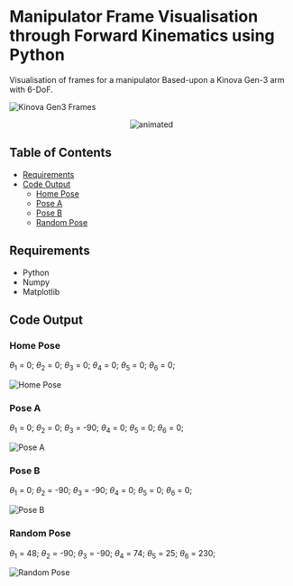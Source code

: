 # Manipulator Frame Visualisation through Forward Kinematics using Python

Visualisation of frames for a manipulator Based-upon a Kinova Gen-3 arm with 6-DoF.

![Kinova Gen3 Frames](assets/KinovaGen3Frames.png)
<p align="center">
  <img src="assets/KinovaGen3Frames.png" alt="animated" />
</p>

## Table of Contents

- [Requirements](#requirements)
- [Code Output](#code-output)
    - [Home Pose](#home-pose)
    - [Pose A](#pose-a)
    - [Pose B](#pose-b)
    - [Random Pose](#random-pose)

## Requirements

- Python
- Numpy
- Matplotlib

## Code Output

### Home Pose

$\theta_{1}$ = 0;
$\theta_{2}$ = 0;
$\theta_{3}$ = 0;
$\theta_{4}$ = 0;
$\theta_{5}$ = 0;
$\theta_{6}$ = 0;

![Home Pose](assets/Home_Pose.png)

### Pose A

$\theta_{1}$ = 0;
$\theta_{2}$ = 0;
$\theta_{3}$ = -90;
$\theta_{4}$ = 0;
$\theta_{5}$ = 0;
$\theta_{6}$ = 0;

![Pose A](assets/Pose_A.png)

### Pose B

$\theta_{1}$ = 0;
$\theta_{2}$ = -90;
$\theta_{3}$ = -90;
$\theta_{4}$ = 0;
$\theta_{5}$ = 0;
$\theta_{6}$ = 0;

![Pose B](assets/Pose_B.png)

### Random Pose

$\theta_{1}$ = 48;
$\theta_{2}$ = -90;
$\theta_{3}$ = -90;
$\theta_{4}$ = 74;
$\theta_{5}$ = 25;
$\theta_{6}$ = 230;

![Random Pose](assets/Random_Pose.png)
